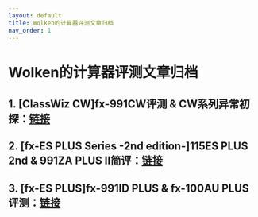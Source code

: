 ```yaml
---
layout: default
title: Wolken的计算器评测文章归档
nav_order: 1
---
```


# **Wolken的计算器评测文章归档**

## 1. [ClassWiz CW]fx-991CW评测 & CW系列异常初探：[链接](https://zwolken.github.io/Calc_Review/docs/01_991CW/)

## 2. [fx-ES PLUS Series -2nd edition-]115ES PLUS 2nd & 991ZA PLUS II简评：[链接](https://zwolken.github.io/Calc_Review/docs/02_991ZAII/)

## 3. [fx-ES PLUS]fx-991ID PLUS & fx-100AU PLUS评测：[链接](https://zwolken.github.io/Calc_Review/docs/03_991ID_100AU/)
